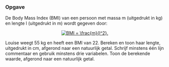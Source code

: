 ### Opgave

De Body Mass Index (BMI) van een persoon met massa m (uitgedrukt in kg) en lengte l (uitgedrukt in m) wordt gegeven door:

<center>
<a href="https://www.codecogs.com/eqnedit.php?latex=\fn_phv&space;BMI&space;=&space;\frac{m}{l^2}." target="_blank"><img src="https://latex.codecogs.com/svg.latex?\fn_phv&space;BMI&space;=&space;\frac{m}{l^2}." title="BMI = \frac{m}{l^2}." /></a>
</center>

Louise weegt 55 kg en heeft een BMI van 22. Bereken en toon haar lengte, uitgedrukt in cm, afgerond naar een natuurlijk getal. Schrijf minstens één lijn commentaar en gebruik minstens drie variabelen. Toon de berekende waarde, afgerond naar een natuurlijk getal.
